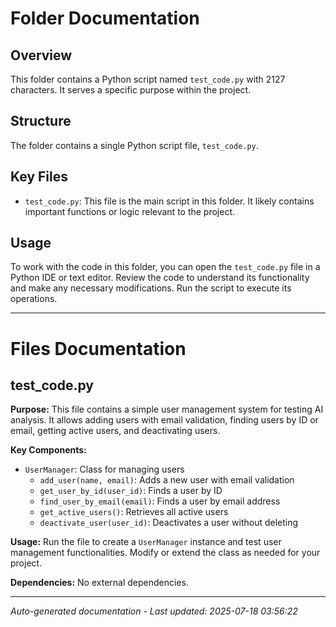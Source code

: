 # Folder Documentation

## Overview
This folder contains a Python script named `test_code.py` with 2127 characters. It serves a specific purpose within the project.

## Structure
The folder contains a single Python script file, `test_code.py`.

## Key Files
- `test_code.py`: This file is the main script in this folder. It likely contains important functions or logic relevant to the project.

## Usage
To work with the code in this folder, you can open the `test_code.py` file in a Python IDE or text editor. Review the code to understand its functionality and make any necessary modifications. Run the script to execute its operations.

---

# Files Documentation

## test_code.py

**Purpose:** This file contains a simple user management system for testing AI analysis. It allows adding users with email validation, finding users by ID or email, getting active users, and deactivating users.

**Key Components:**
- `UserManager`: Class for managing users
  - `add_user(name, email)`: Adds a new user with email validation
  - `get_user_by_id(user_id)`: Finds a user by ID
  - `find_user_by_email(email)`: Finds a user by email address
  - `get_active_users()`: Retrieves all active users
  - `deactivate_user(user_id)`: Deactivates a user without deleting
  
**Usage:** Run the file to create a `UserManager` instance and test user management functionalities. Modify or extend the class as needed for your project.

**Dependencies:** No external dependencies.

---
*Auto-generated documentation - Last updated: 2025-07-18 03:56:22*
